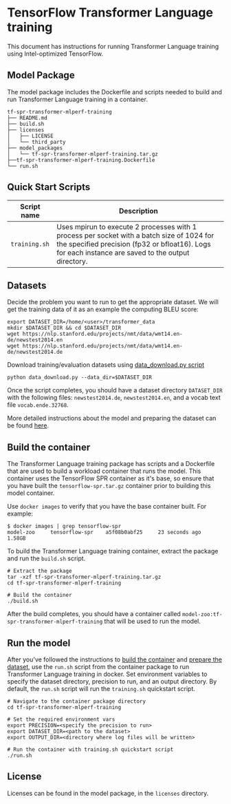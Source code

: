 <!--- 0. Title -->
# TensorFlow Transformer Language training

<!-- 10. Description -->

This document has instructions for running Transformer Language training
using Intel-optimized TensorFlow.


## Model Package

The model package includes the Dockerfile and scripts needed to build and
run Transformer Language training in a container.
```
tf-spr-transformer-mlperf-training
├── README.md
├── build.sh
├── licenses
│   ├── LICENSE
│   └── third_party
├── model_packages
│   └── tf-spr-transformer-mlperf-training.tar.gz
├──tf-spr-transformer-mlperf-training.Dockerfile
└── run.sh
```

<!--- 40. Quick Start Scripts -->
## Quick Start Scripts

| Script name | Description |
|-------------|-------------|
| `training.sh` | Uses mpirun to execute 2 processes with 1 process per socket with a batch size of 1024 for the specified precision (fp32 or bfloat16). Logs for each instance are saved to the output directory. |

<!--- 30. Datasets -->
## Datasets

Decide the problem you want to run to get the appropriate dataset.
We will get the training data of it as an example the computing BLEU score:
```
export DATASET_DIR=/home/<user>/transformer_data
mkdir $DATASET_DIR && cd $DATASET_DIR
wget https://nlp.stanford.edu/projects/nmt/data/wmt14.en-de/newstest2014.en
wget https://nlp.stanford.edu/projects/nmt/data/wmt14.en-de/newstest2014.de
```
Download training/evaluation datasets using [data_download.py script](https://github.com/mlcommons/training/blob/master/translation/tensorflow/transformer/data_download.py) 
```
python data_download.py --data_dir=$DATASET_DIR
```
Once the script completes, you should have a dataset directory `DATASET_DIR` with
the following files: `newstest2014.de`, `newstest2014.en`, and
a vocab text file `vocab.ende.32768`.

More detailed instructions about the model and preparing the dataset can be found [here]((https://github.com/mlperf/training/tree/master/translation/tensorflow/transformer)).

## Build the container

The Transformer Language training package has scripts and a Dockerfile that are
used to build a workload container that runs the model. This container
uses the TensorFlow SPR container as it's base, so ensure that you have built
the `tensorflow-spr.tar.gz` container prior to building this model container.

Use `docker images` to verify that you have the base container built. For example:
```
$ docker images | grep tensorflow-spr
model-zoo     tensorflow-spr    a5f08b0abf25     23 seconds ago   1.58GB
```

To build the Transformer Language training container, extract the package and
run the `build.sh` script.
```
# Extract the package
tar -xzf tf-spr-transformer-mlperf-training.tar.gz
cd tf-spr-transformer-mlperf-training

# Build the container
./build.sh
```

After the build completes, you should have a container called
`model-zoo:tf-spr-transformer-mlperf-training` that will be used to run the model.

## Run the model

After you've followed the instructions to [build the container](#build-the-container)
and [prepare the dataset](#datasets), use the `run.sh` script from the container
package to run Transformer Language training in docker. Set environment variables to
specify the dataset directory, precision to run, and
an output directory. By default, the `run.sh` script will run the
`training.sh` quickstart script.
```
# Navigate to the container package directory
cd tf-spr-transformer-mlperf-training

# Set the required environment vars
export PRECISION=<specify the precision to run>
export DATASET_DIR=<path to the dataset>
export OUTPUT_DIR=<directory where log files will be written>

# Run the container with training.sh quickstart script
./run.sh
```

<!--- 80. License -->
## License

Licenses can be found in the model package, in the `licenses` directory.

